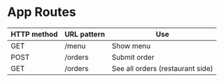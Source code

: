 # App Routes

<!-- 1. GET      '/menu'         Show menu
2. POST     '/orders'       Submit order
3. GET      '/orders'       See all orders (restaurant side) -->

| HTTP method | URL pattern | Use |
|---|---|---|
| GET  | /menu  | Show menu |
| POST | /orders| Submit order |
| GET  | /orders| See all orders (restaurant side) |
